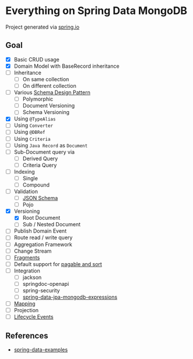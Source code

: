 # Everything on Spring Data MongoDB

Project generated via [spring.io](https://start.spring.io/#!type=gradle-project&language=java&platformVersion=2.7.2&packaging=jar&jvmVersion=17&groupId=com.bwgjoseph&artifactId=spring-data-mongo-everything&name=spring-data-mongo-everything&description=Everything%20on%20Spring%20Data%20Mongo&packageName=com.bwgjoseph.spring-data-mongo-everything&dependencies=devtools,lombok,configuration-processor,web,data-mongodb)

## Goal

- [x] Basic CRUD usage
- [x] Domain Model with BaseRecord inheritance
- [ ] Inheritance
  - [ ] On same collection
  - [ ] On different collection
- [ ] Various [Schema Design Pattern](https://www.mongodb.com/blog/post/building-with-patterns-a-summary)
  - [ ] Polymorphic
  - [ ] Document Versioning
  - [ ] Schema Versioning
- [x] Using `@TypeAlias`
- [ ] Using `Converter`
- [ ] Using `@DBRef`
- [ ] Using `Criteria`
- [ ] Using `Java Record` as `Document`
- [ ] Sub-Document query via
  - [ ] Derived Query
  - [ ] Criteria Query
- [ ] Indexing
  - [ ] Single
  - [ ] Compound
- [ ] Validation
  - [ ] [JSON Schema](https://docs.spring.io/spring-data/mongodb/docs/current/reference/html/#mongo.jsonSchema)
  - [ ] Pojo
- [x] Versioning
  - [x] Root Document
  - [ ] Sub / Nested Document
- [ ] Publish Domain Event
- [ ] Route read / write query
- [ ] Aggregation Framework
- [ ] Change Stream
- [ ] [Fragments](https://docs.spring.io/spring-data/mongodb/docs/current/reference/html/#repositories.single-repository-behavior)
- [ ] Default support for [pagable and sort](https://docs.spring.io/spring-data/mongodb/docs/current/reference/html/#core.web.basic.paging-and-sorting)
- [ ] Integration
  - [ ] jackson
  - [ ] springdoc-openapi
  - [ ] spring-security
  - [ ] [spring-data-jpa-mongodb-expressions](https://github.com/mhewedy/spring-data-jpa-mongodb-expressions)
- [ ] [Mapping](https://docs.spring.io/spring-data/mongodb/docs/current/reference/html/#mapping-chapter)
- [ ] Projection
- [ ] [Lifecycle Events](https://docs.spring.io/spring-data/mongodb/docs/current/reference/html/#mongodb.mapping-usage.events)

## References

- [spring-data-examples](https://github.com/spring-projects/spring-data-examples)